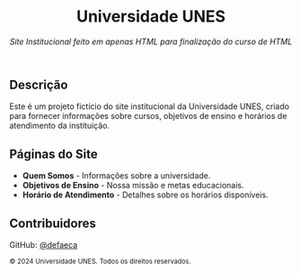 <!DOCTYPE html>
<html lang="pt-BR">

<head>
    <meta charset="UTF-8">
    <meta name="viewport" content="width=device-width, initial-scale=1.0">
    <meta name="description" content="Projeto do site institucional da Universidade UNES.">
</head>

<body>
    <header>
        <h1>Universidade UNES</h1>
        <p><em>Site Institucional feito em apenas HTML para finalização do curso de HTML</em></p>
    </header>
    <section>
        <h2>Descrição</h2>
        <p>Este é um projeto fictício do site institucional da Universidade UNES, criado para fornecer informações sobre cursos, objetivos de ensino e horários de atendimento da instituição.</p>
    </section>
    <section>
        <h2>Páginas do Site</h2>
        <ul>
            <li><strong>Quem Somos</strong> - Informações sobre a universidade.</li>
            <li><strong>Objetivos de Ensino</strong> - Nossa missão e metas educacionais.</li>
            <li><strong>Horário de Atendimento</strong> - Detalhes sobre os horários disponíveis.</li>
        </ul>
    </section>
    <section>
        <h2>Contribuidores</h2>
        <p>GitHub: <a href="https://github.com/defaeca" target="_blank">@defaeca</a></p>
    </section>
    <footer>
        <p><small>&copy; 2024 Universidade UNES. Todos os direitos reservados.</small></p>
    </footer>
</body>

</html>
